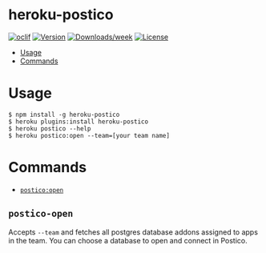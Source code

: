 heroku-postico
==============

[![oclif](https://img.shields.io/badge/cli-oclif-brightgreen.svg)](https://oclif.io)
[![Version](https://img.shields.io/npm/v/heroku-postico.svg)](https://npmjs.org/package/heroku-postico)
[![Downloads/week](https://img.shields.io/npm/dw/heroku-postico.svg)](https://npmjs.org/package/heroku-postico)
[![License](https://img.shields.io/npm/l/heroku-postico.svg)](https://github.com/PhinCo/heroku-postico/blob/master/package.json)

<!-- toc -->
* [Usage](#usage)
* [Commands](#commands)
<!-- tocstop -->

# Usage
<!-- usage -->
```sh-session
$ npm install -g heroku-postico
$ heroku plugins:install heroku-postico
$ heroku postico --help
$ heroku postico:open --team=[your team name]
```
<!-- usagestop -->

# Commands
<!-- commands -->
* [`postico:open`](#postico-open)

## `postico-open`

Accepts `--team` and fetches all postgres database addons assigned to apps in the team. You can choose a database
to open and connect in Postico.
<!-- commandsstop -->
